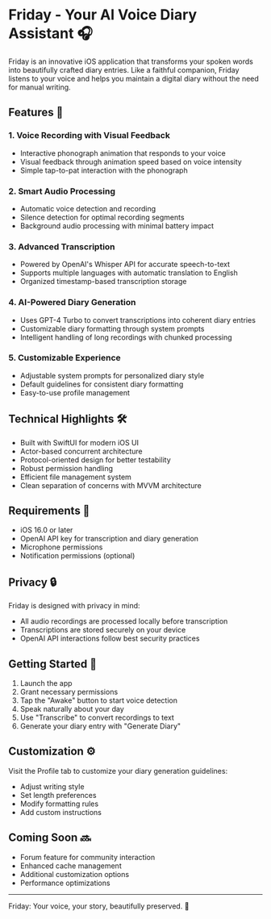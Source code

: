 # Friday - Your AI Voice Diary Assistant 🎧

Friday is an innovative iOS application that transforms your spoken words into beautifully crafted diary entries. Like a faithful companion, Friday listens to your voice and helps you maintain a digital diary without the need for manual writing.

## Features 🌟

### 1. Voice Recording with Visual Feedback
- Interactive phonograph animation that responds to your voice
- Visual feedback through animation speed based on voice intensity
- Simple tap-to-pat interaction with the phonograph

### 2. Smart Audio Processing
- Automatic voice detection and recording
- Silence detection for optimal recording segments
- Background audio processing with minimal battery impact

### 3. Advanced Transcription
- Powered by OpenAI's Whisper API for accurate speech-to-text
- Supports multiple languages with automatic translation to English
- Organized timestamp-based transcription storage

### 4. AI-Powered Diary Generation
- Uses GPT-4 Turbo to convert transcriptions into coherent diary entries
- Customizable diary formatting through system prompts
- Intelligent handling of long recordings with chunked processing

### 5. Customizable Experience
- Adjustable system prompts for personalized diary style
- Default guidelines for consistent diary formatting
- Easy-to-use profile management

## Technical Highlights 🛠

- Built with SwiftUI for modern iOS UI
- Actor-based concurrent architecture
- Protocol-oriented design for better testability
- Robust permission handling
- Efficient file management system
- Clean separation of concerns with MVVM architecture

## Requirements 📱

- iOS 16.0 or later
- OpenAI API key for transcription and diary generation
- Microphone permissions
- Notification permissions (optional)

## Privacy 🔒

Friday is designed with privacy in mind:
- All audio recordings are processed locally before transcription
- Transcriptions are stored securely on your device
- OpenAI API interactions follow best security practices

## Getting Started 🚀

1. Launch the app
2. Grant necessary permissions
3. Tap the "Awake" button to start voice detection
4. Speak naturally about your day
5. Use "Transcribe" to convert recordings to text
6. Generate your diary entry with "Generate Diary"

## Customization ⚙️

Visit the Profile tab to customize your diary generation guidelines:
- Adjust writing style
- Set length preferences
- Modify formatting rules
- Add custom instructions

## Coming Soon 🔜

- Forum feature for community interaction
- Enhanced cache management
- Additional customization options
- Performance optimizations

---

Friday: Your voice, your story, beautifully preserved. 📝
